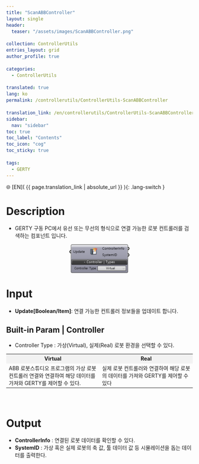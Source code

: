 ```yaml
---
title: "ScanABBController"
layout: single
header:
  teaser: "/assets/images/ScanABBController.png"

collection: ControllerUtils
entries_layout: grid
author_profile: true

categories:
  - ControllerUtils

translated: true
lang: ko
permalink: /controllerutils/ControllerUtils-ScanABBController

translation_link: /en/controllerutils/ControllerUtils-ScanABBController
sidebar:
  nav: "sidebar"
toc: true
toc_label: "Contents"
toc_icon: "cog"
toc_sticky: true

tags: 
  - GERTY
---
```


🌐 [EN]( {{ page.translation_link | absolute_url }} ){: .lang-switch }

# Description

* GERTY 구동 PC에서 유선 또는 무선의 형식으로 연결 가능한 로봇 컨트롤러를 검색하는 컴포넌트 입니다.

<p align="center">  <img src="/assets/images/ScanABBController.png" align="center" width="32%"></p>

# Input

* **Update[Boolean/Item]**: 연결 가능한 컨트롤러 정보들을 업데이트 합니다.

## Built-in Param | Controller
* Controller Type : 가상(Virtual), 실제(Real) 로봇 환경을 선택할 수 있다.

<div align="center">
<table style="border-collapse: collapse: width: 51 %; height: 100px;" border="0.5" data-ke-style="sytle4">
<tbody>
<tr style="height: 20px;" bgcolor="#F2F2F2">
<td style="width: 45%; height: 20px; text-align: center; font-weight: bolder;">Virtual</td>
<td style="width: 50%; height: 20px; text-align: center; font-weight: bolder;">Real</td>
</tr>
<tr style="height: 0px;">
<td style="width: 50%; height: 1-px; text-align: left;" rowspan="1">ABB 로봇스튜디오 프로그램의 가상 로봇 컨트롤러 연결와 연결하여 해당 데이터를 가져와 GERTY를 제어할 수 있다.</td>
<td style="width: 55%; height: 1-px; text-align: left;" rowspan="1">	
실제 로봇 컨트롤러와 연결하여 해당 로봇의 데이터를 가져와 GERTY를 제어할 수 있다</td>
</tr>
</tbody>
</table>
</div>

<br>

# Output

* **ControllerInfo** : 연결된 로봇 데이터를 확인할 수 있다.
* **SystemID** : 가상 혹은 실제 로봇의 축 값, 툴 데이터 값 등 시뮬레이션을 돕는 데이터를 출력한다. 